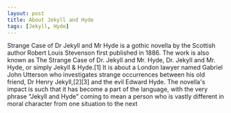 ```yaml
---
layout: post
title: About Jekyll and Hyde
tags: [Jekyll, Hyde]
---
```


Strange Case of Dr Jekyll and Mr Hyde is a gothic novella by the Scottish author Robert Louis Stevenson first published in 1886. The work is also known as The Strange Case of Dr. Jekyll and Mr. Hyde, Dr. Jekyll and Mr. Hyde, or simply Jekyll & Hyde.[1] It is about a London lawyer named Gabriel John Utterson who investigates strange occurrences between his old friend, Dr Henry Jekyll,[2][3] and the evil Edward Hyde. The novella's impact is such that it has become a part of the language, with the very phrase "Jekyll and Hyde" coming to mean a person who is vastly different in moral character from one situation to the next